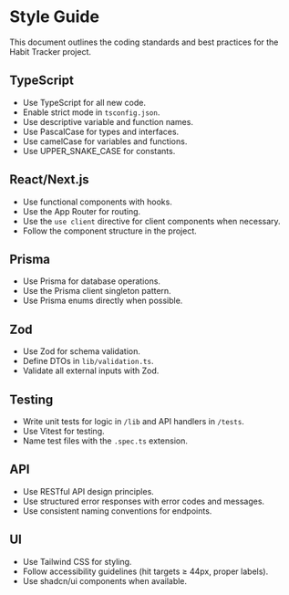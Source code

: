 # Style Guide

This document outlines the coding standards and best practices for the Habit Tracker project.

## TypeScript

- Use TypeScript for all new code.
- Enable strict mode in `tsconfig.json`.
- Use descriptive variable and function names.
- Use PascalCase for types and interfaces.
- Use camelCase for variables and functions.
- Use UPPER_SNAKE_CASE for constants.

## React/Next.js

- Use functional components with hooks.
- Use the App Router for routing.
- Use the `use client` directive for client components when necessary.
- Follow the component structure in the project.

## Prisma

- Use Prisma for database operations.
- Use the Prisma client singleton pattern.
- Use Prisma enums directly when possible.

## Zod

- Use Zod for schema validation.
- Define DTOs in `lib/validation.ts`.
- Validate all external inputs with Zod.

## Testing

- Write unit tests for logic in `/lib` and API handlers in `/tests`.
- Use Vitest for testing.
- Name test files with the `.spec.ts` extension.

## API

- Use RESTful API design principles.
- Use structured error responses with error codes and messages.
- Use consistent naming conventions for endpoints.

## UI

- Use Tailwind CSS for styling.
- Follow accessibility guidelines (hit targets ≥ 44px, proper labels).
- Use shadcn/ui components when available.